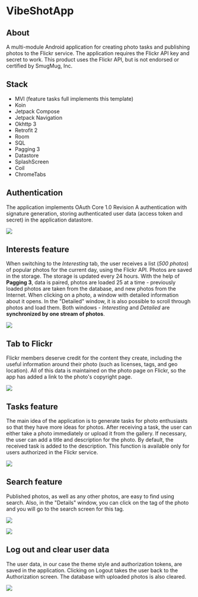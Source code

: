 # VibeShotApp

## About

A multi-module Android application for creating photo tasks and publishing photos to the Flickr service.
The application requires the Flickr API key and secret to work.
This product uses the Flickr API, but is not endorsed or certified by SmugMug, Inc.

## Stack

* MVI (feature tasks full implements this template)
* Koin
* Jetpack Compose
* Jetpack Navigation
* Okhttp 3
* Retrofit 2
* Room
* SQL
* Pagging 3
* Datastore
* SplashScreen
* Coil
* ChromeTabs

## Authentication

The application implements OAuth Core 1.0 Revision A authentication with signature generation, storing authenticated user data (access token and secret) in the application datastore.

![](https://i.imgur.com/fYZWsKd.gif)

## Interests feature

When switching to the *Interesting* tab, the user receives a list (*500 photos*) of popular photos for the current day, using the Flickr API.
Photos are saved in the storage. The storage is updated every 24 hours. With the help of **Pagging 3**, data is paired, photos are loaded 25 at a time - previously loaded photos are taken from the database, and new photos from the Internet. When clicking on a photo, a window with detailed information about it opens. In the "Detailed" window, it is also possible to scroll through photos and load them. Both windows - *Interesting* and *Detailed* are **synchronized by one stream of photos**.

![](https://i.imgur.com/mELbXY8.gif)

## Tab to Flickr

Flickr members deserve credit for the content they create, including the useful information around their photo (such as licenses, tags, and geo location).
All of this data is maintained on the photo page on Flickr, so the app has added a link to the photo's copyright page.

![](https://i.imgur.com/u8rjV06.gif)

## Tasks feature

The main idea of the application is to generate tasks for photo enthusiasts so that they have more ideas for photos.
After receiving a task, the user can either take a photo immediately or upload it from the gallery.
If necessary, the user can add a title and description for the photo. By default, the received task is added to the description.
This function is available only for users authorized in the Flickr service.

![](https://i.imgur.com/CM82tTv.gif)

## Search feature

Published photos, as well as any other photos, are easy to find using search.
Also, in the "Details" window, you can click on the tag of the photo and you will go to the search screen for this tag.

![](https://i.imgur.com/8JG9pHQ.gif)

![](https://i.imgur.com/q3hITzA.gif)

## Log out and clear user data

The user data, in our case the theme style and authorization tokens, are saved in the application.
Clicking on Logout takes the user back to the Authorization screen. The database with uploaded photos is also cleared.

![](https://i.imgur.com/yLAwXqo.gif)